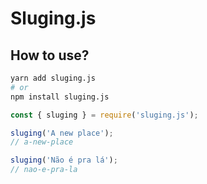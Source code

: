 # Sluging.js

## How to use?

```sh
yarn add sluging.js
# or
npm install sluging.js
```

```js
const { sluging } = require('sluging.js');

sluging('A new place');
// a-new-place

sluging('Não é pra lá');
// nao-e-pra-la
```
